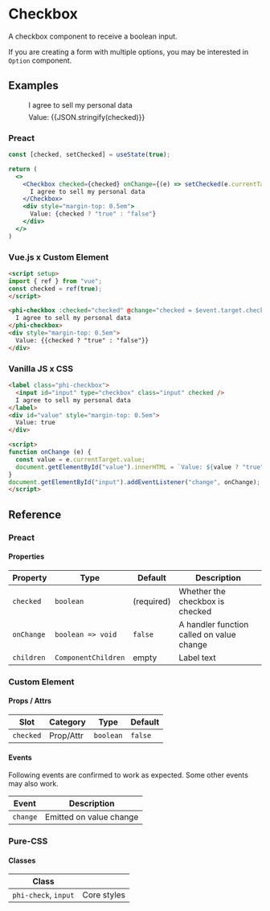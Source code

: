 # Checkbox

A checkbox component to receive a boolean input.

If you are creating a form with multiple options, you may be interested in `Option` component.

## Examples

<script setup>
import { ref } from "vue";
const checked = ref(true);
</script>

<figure>
  <phi-checkbox :checked="checked" @change="checked = $event.target.checked">
    I agree to sell my personal data
  </phi-checkbox>
  <div style="margin-top: 0.5em">
    Value: {{JSON.stringify(checked)}}
  </div>
</figure>

### Preact

``` jsx
const [checked, setChecked] = useState(true);

return (
  <>
    <Checkbox checked={checked} onChange={(e) => setChecked(e.currentTarget.value)}>
      I agree to sell my personal data
    </Checkbox>
    <div style="margin-top: 0.5em">
      Value: {checked ? "true" : "false"}
    </div>
  </>
)
```

### Vue.js x Custom Element

``` html
<script setup>
import { ref } from "vue";
const checked = ref(true);
</script>

<phi-checkbox :checked="checked" @change="checked = $event.target.checked">
  I agree to sell my personal data
</phi-checkbox>
<div style="margin-top: 0.5em">
  Value: {{checked ? "true" : "false"}}
</div>
```

### Vanilla JS x CSS

``` html
<label class="phi-checkbox">
  <input id="input" type="checkbox" class="input" checked />
  I agree to sell my personal data
</label>
<div id="value" style="margin-top: 0.5em">
  Value: true
</div>

<script>
function onChange (e) {
  const value = e.currentTarget.value;
  document.getElementById("value").innerHTML = `Value: ${value ? "true" : "false"}`;
}
document.getElementById("input").addEventListener("change", onChange);
</script>
```

## Reference
### Preact
#### Properties

| Property   | Type                | Default    | Description                               |
|------------|---------------------|------------|-------------------------------------------|
| `checked`  | `boolean`           | (required) | Whether the checkbox is checked           |
| `onChange` | `boolean => void`   | `false`    | A handler function called on value change |
| `children` | `ComponentChildren` | empty      | Label text                                |

### Custom Element
#### Props / Attrs

| Slot      | Category  | Type                       | Default   |
|-----------|-----------|----------------------------|-----------|
| `checked` | Prop/Attr | `boolean`                  | `false`   |

#### Events

Following events are confirmed to work as expected. Some other events may also work.

| Event    | Description             |
|----------|-------------------------|
| `change` | Emitted on value change |

### Pure-CSS
#### Classes

| Class                |             |
|----------------------|-------------|
| `phi-check`, `input` | Core styles |
